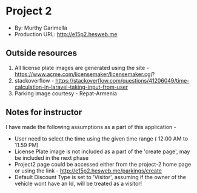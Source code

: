 # Project 2
+ By: Murthy Garimella
+ Production URL: http://e15p2.hesweb.me

## Outside resources
1. All license plate images are generated using the site - https://www.acme.com/licensemaker/licensemaker.cgi?
2. stackoverflow - https://stackoverflow.com/questions/41206049/time-calculation-in-laravel-taking-input-from-user
3. Parking image  courtesy - Repat-Armenia 

## Notes for instructor
I have made the following assumptions as a part of this application -
 - User need to select the time using the given time range ( 12:00 AM to 11.59 PM)
 - License Plate image is not included as a part of the 'create page', may be included in the next phase
 - Project2 page could be accessed either from the project-2 home page or using the link - http://e15p2.hesweb.me/parkings/create
 - Default Discount Type is set to 'Visitor', assuming if the owner of the vehicle wont have an Id, will be treated as a visitor!



